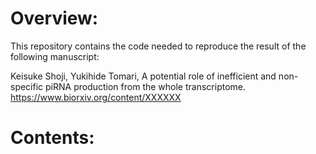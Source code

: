 # Overview:

This repository contains the code needed to reproduce the result of the following manuscript:

Keisuke Shoji, Yukihide Tomari, A potential role of inefficient and non-specific piRNA production from the whole transcriptome.
https://www.biorxiv.org/content/XXXXXX

# Contents:
